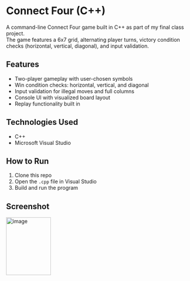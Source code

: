 # Connect Four (C++)

A command-line Connect Four game built in C++ as part of my final class project.  
The game features a 6x7 grid, alternating player turns, victory condition checks (horizontal, vertical, diagonal), and input validation.

## Features
- Two-player gameplay with user-chosen symbols
- Win condition checks: horizontal, vertical, and diagonal
- Input validation for illegal moves and full columns
- Console UI with visualized board layout
- Replay functionality built in

## Technologies Used
- C++
- Microsoft Visual Studio

## How to Run
1. Clone this repo
2. Open the `.cpp` file in Visual Studio
3. Build and run the program

## Screenshot
<img width="122" height="157" alt="image" src="https://github.com/user-attachments/assets/01e8acd9-f49b-4ae3-8e86-e561355ff964" />

